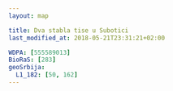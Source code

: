 ```yaml
---
layout: map

title: Dva stabla tise u Subotici
last_modified_at: 2018-05-21T23:31:21+02:00

WDPA: [555589013]
BioRaS: [283]
geoSrbija:
  L1_182: [50, 162]
---
```

